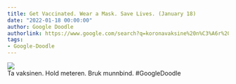 ```yaml
---
title: Get Vaccinated. Wear a Mask. Save Lives. (January 18)
date: "2022-01-18 00:00:00"
author: Google Doodle
authorlink: https://www.google.com/search?q=koronavaksine%20n%C3%A6r%20meg
tags:
- Google-Doodle
---
```

<img src="https://www.google.com/logos/doodles/2022/get-vaccinated-wear-a-mask-save-lives-january-17-copy-6753651837109683-law.gif" referrerpolicy="no-referrer"><br>Ta vaksinen. Hold meteren. Bruk munnbind.  #GoogleDoodle